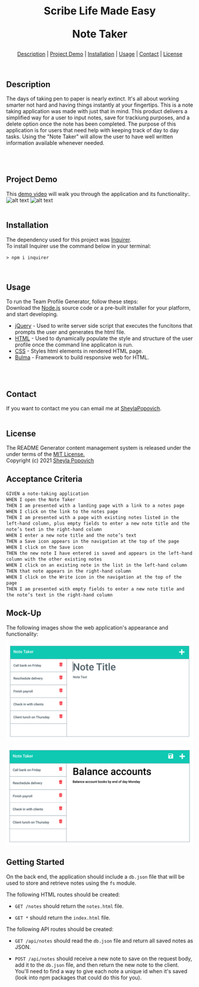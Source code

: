 # <p align="center">Scribe Life Made Easy</p> <p align="center">Note Taker</p>

<p align="center">
<a href="#description">Description</a> |
<a href="#projectm demo">Project Demo</a> |
<a href="#installation">Installation</a> |
<a href="#usage">Usage</a> |
<a href="#contact">Contact</a> |
<a href="#license">License</a>
</p>
<br>

## **Description**
The days of taking pen to paper is nearly extinct. It's all about working smarter not hard and having things instantly at your fingertips. This is a note taking application was made with just that in mind. This product delivers a simplified way for a user to input notes, save for trackiung purposes, and a delete option once the note has been completed. The purpose of this application is for users that need help with keeping track of day to day tasks. Using the "Note Taker" will allow the user to have well written information available whenever needed.    


<br>
<br>

## **Project Demo** 
This [demo video](https://github.com/SheylaPopovich/Team_Profile_Generator/blob/main/assets/team_profile_generator_demo.gif) will walk you through the application and its functionality:.
![alt text](https://github.com/SheylaPopovich/scribe-life-made-easy/blob/main/Assets/note-taker-landingpage.png)
![alt text](https://github.com/SheylaPopovich/scribe-life-made-easy/blob/main/Assets/note-taker-savedpage.png)
<br>
<br>

## **Installation** 
The dependency used for this project was [Inquirer](https://www.npmjs.com/package/inquirer). <br>
To install Inquirer use the command below in your terminal:
```
> npm i inquirer
```
<br>

## **Usage**
To run the Team Profile Generator, follow these steps: <br>
Download the [Node.js](https://nodejs.org/en/download/) source code or a pre-built installer for your platform, and start developing.

* [jQuery](https://api.jquery.com/) - Used to write server side script that executes the funcitons that prompts the user and generates the html file.
* [HTML](https://www.w3schools.com/html/) - Used to dynamically populate the style and structure of the user profile once the command line applicaton is run.
* [CSS](https://www.w3schools.com/css/) - Styles html elements in rendered HTML page. 
* [Bulma](https://bulma.io/) -  Framework to build responsive web for HTML. 
<br>
<br>

## **Contact**
If you want to contact me you can email me at [SheylaPopovich](mailto:sheylapopovich@gmail.com).
<br>
<br>

## **License**
The README Generator content management system is released under the under terms of the [MIT License.](https://github.com/SheylaPopovich/README-generator/blob/main/LICENSE)
<br>Copyright (c) 2021 [Sheyla Popovich](https://github.com/SheylaPopovich)
<br>





## Acceptance Criteria

```
GIVEN a note-taking application
WHEN I open the Note Taker
THEN I am presented with a landing page with a link to a notes page
WHEN I click on the link to the notes page
THEN I am presented with a page with existing notes listed in the left-hand column, plus empty fields to enter a new note title and the note’s text in the right-hand column
WHEN I enter a new note title and the note’s text
THEN a Save icon appears in the navigation at the top of the page
WHEN I click on the Save icon
THEN the new note I have entered is saved and appears in the left-hand column with the other existing notes
WHEN I click on an existing note in the list in the left-hand column
THEN that note appears in the right-hand column
WHEN I click on the Write icon in the navigation at the top of the page
THEN I am presented with empty fields to enter a new note title and the note’s text in the right-hand column
```


## Mock-Up

The following images show the web application's appearance and functionality:

![Existing notes are listed in the left-hand column with empty fields on the right-hand side for the new note’s title and text.](./Assets/11-express-homework-demo-01.png)

![Note titled “Balance accounts” reads, “Balance account books by end of day Monday,” with other notes listed on the left.](./Assets/11-express-homework-demo-02.png)


## Getting Started

On the back end, the application should include a `db.json` file that will be used to store and retrieve notes using the `fs` module.

The following HTML routes should be created:

* `GET /notes` should return the `notes.html` file.

* `GET *` should return the `index.html` file.

The following API routes should be created:

* `GET /api/notes` should read the `db.json` file and return all saved notes as JSON.

* `POST /api/notes` should receive a new note to save on the request body, add it to the `db.json` file, and then return the new note to the client. You'll need to find a way to give each note a unique id when it's saved (look into npm packages that could do this for you).




